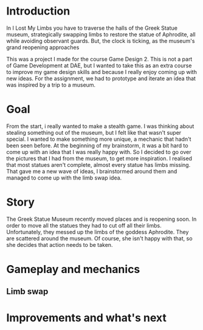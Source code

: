 # Introduction
In I Lost My Limbs you have to traverse the halls of the Greek Statue museum, strategically swapping limbs to restore the statue of Aphrodite, all while avoiding observant guards. But, the clock is ticking, as the museum's grand reopening approaches

This was a project I made for the course Game Design 2. This is not a part of Game Development at DAE, but I wanted to take this as an extra course to improve my game design skills and because I really enjoy coming up with new ideas. For the assignment, we had to prototype and iterate an idea that was inspired by a trip to a museum.
# Goal
From the start, i really wanted to make a stealth game. I was thinking about stealing something out of the museum, but I felt like that wasn't super special. I wanted to make something more unique, a mechanic that hadn't been seen before. At the beginning of my brainstorm, it was a bit hard to come up with an idea that I was really happy with. So I decided to go over the pictures that I had from the museum, to get more inspiration. I realised that most statues aren't complete, almost every statue has limbs missing. That gave me a new wave of ideas, I brainstormed around them and managed to come up with the limb swap idea.
# Story
The Greek Statue Museum recently moved places and is reopening soon. In order to move all the statues they had to cut off all their limbs. Unfortunately, they messed up the limbs of the goddess Aphrodite. They are scattered around the museum. Of course, she isn't happy with that, so she decides that action needs to be taken.
# Gameplay and mechanics
## Limb swap
# Improvements and what's next
